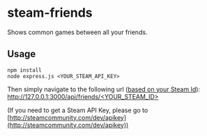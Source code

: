 # steam-friends
Shows common games between all your friends.

## Usage

```Shell
npm install
node express.js <YOUR_STEAM_API_KEY>
```

Then simply navigate to the following url ([based on your Steam Id](https://steamcommunity.com/sharedfiles/filedetails/?id=209000244)): [http://127.0.0.1:3000/api/friends/<YOUR_STEAM_ID>](http://127.0.0.1:3000/api/friends/<YOUR_STEAM_ID>)

(If you need to get a Steam API Key, please go to [http://steamcommunity.com/dev/apikey](http://steamcommunity.com/dev/apikey))